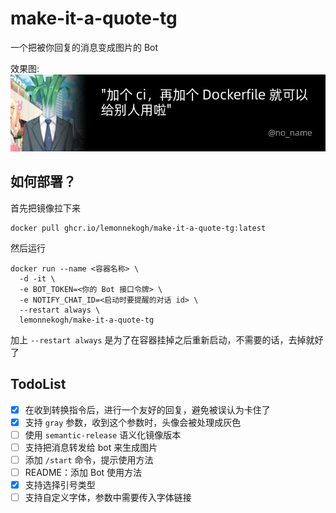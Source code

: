 # make-it-a-quote-tg
一个把被你回复的消息变成图片的 Bot

效果图:  
![Example](./example.jpg)

## 如何部署？
首先把镜像拉下来
```shell
docker pull ghcr.io/lemonnekogh/make-it-a-quote-tg:latest
```
然后运行
```shell
docker run --name <容器名称> \
  -d -it \
  -e BOT_TOKEN=<你的 Bot 接口令牌> \
  -e NOTIFY_CHAT_ID=<启动时要提醒的对话 id> \
  --restart always \
  lemonnekogh/make-it-a-quote-tg
```
加上 `--restart always` 是为了在容器挂掉之后重新启动，不需要的话，去掉就好了
## TodoList
- [x] 在收到转换指令后，进行一个友好的回复，避免被误认为卡住了
- [x] 支持 `gray` 参数，收到这个参数时，头像会被处理成灰色
- [ ] 使用 `semantic-release` 语义化镜像版本
- [ ] 支持把消息转发给 bot 来生成图片
- [ ] 添加 `/start` 命令，提示使用方法
- [ ] README：添加 Bot 使用方法
- [x] 支持选择引号类型
- [ ] 支持自定义字体，参数中需要传入字体链接